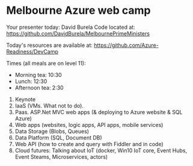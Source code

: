 # Melbourne Azure web camp
Your presenter today: David Burela
Code located at: https://github.com/DavidBurela/MelbournePrimeMinisters

Today's resources are available at: 
https://github.com/Azure-Readiness/DevCamp

Times (all meals are on level 11):
- Morning tea: 10:30
- Lunch: 12:30
- Afternoon tea: 2:30

1. Keynote
2. IaaS (VMs. What not to do).
3. Paas. ASP.Net MVC web apps (& deploying to Azure website & SQL Azure)
4. Web apps (websites, logic apps, API apps, mobile services)
5. Data Storage (Blobs, Queues)
6. Data Platform (SQL, Document DB)
7. Web API (how to create and query with Fiddler and in code)
8. Cloud futures: Talking about IoT (docker, Win10 IoT core, Event Hubs, Event Steams, Microservices, actors)